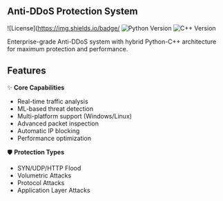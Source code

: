 ## Anti-DDoS Protection System

![License](https://img.shields.io/badge/
![Python Version](https://img.shields.io/badge/python-3.8%2B-blue)
![C++ Version](https://img.shields.io/badge/C%2B%2B-17-blue)

Enterprise-grade Anti-DDoS system with hybrid Python-C++ architecture for maximum protection and performance.

## Features

✨ **Core Capabilities**
- Real-time traffic analysis
- ML-based threat detection
- Multi-platform support (Windows/Linux)
- Advanced packet inspection
- Automatic IP blocking
- Performance optimization

🛡️ **Protection Types**
- SYN/UDP/HTTP Flood
- Volumetric Attacks
- Protocol Attacks
- Application Layer Attacks

